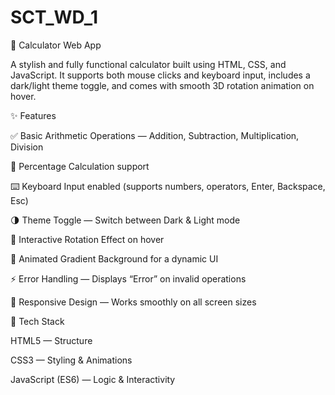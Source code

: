 # SCT_WD_1
🧮 Calculator Web App

A stylish and fully functional calculator built using HTML, CSS, and JavaScript.
It supports both mouse clicks and keyboard input, includes a dark/light theme toggle, and comes with smooth 3D rotation animation on hover.

✨ Features

✅ Basic Arithmetic Operations — Addition, Subtraction, Multiplication, Division

💯 Percentage Calculation support

⌨️ Keyboard Input enabled (supports numbers, operators, Enter, Backspace, Esc)

🌗 Theme Toggle — Switch between Dark & Light mode

🎡 Interactive Rotation Effect on hover

🌈 Animated Gradient Background for a dynamic UI

⚡ Error Handling — Displays “Error” on invalid operations

📱 Responsive Design — Works smoothly on all screen sizes

🧠 Tech Stack

HTML5 — Structure

CSS3 — Styling & Animations

JavaScript (ES6) — Logic & Interactivity
